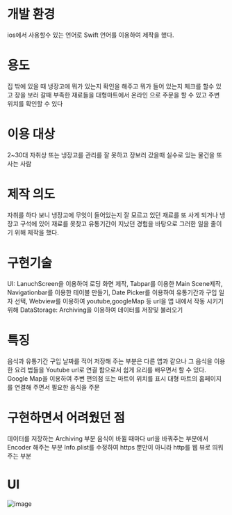 # 개발 환경
ios에서 사용할수 있는 언어로 Swift 언어를 이용하여 제작을 했다.

# 용도
  집 밖에 있을 때 냉장고에 뭐가 있는지 확인을 해주고 뭐가 들어 있는지 체크를 할수 있고
  장을 보러 갈때 부족한 재료들을 대형마트에서 온라인 으로 주문을 할 수 있고 주변 위치를 확인할 수 있다

# 이용 대상
  2~30대 자취상 또는 냉장고를 관리를 잘 못하고 장보러 갔을때 실수로 있는 물건을 또 사는 사람

# 제작 의도
  자취를 하다 보니 냉장고에 무엇이 들어있는지 잘 모르고 있던 재료를 또 사게 되거나 냉장고 구석에 있어 재료를 못찾고 유통기간이 지났던 경험을 바탕으로 그러한 일을 줄이기 위해 제작을 했다.
  
# 구현기술
  UI: LanuchScreen을 이용하여 로딩 화면 제작, Tabpar를 이용한 Main Scene제작, Navigationbar를 이용한 테이블 만들기, Date Picker를 이용하여 유통기간과 구입 일자 선택, Webview를 이용하여 youtube,googleMap 등 url을 앱 내에서 작동 시키기 위해
  DataStorage: Archiving을 이용하여 데이터를 저장및 불러오기 

# 특징
  음식과 유통기간 구입 날짜를 적어 저장해 주는 부분은 다른 앱과 같으나 
  그 음식을 이용한 요리 법들을 Youtube url로 연결 함으로서 쉽게 요리를 배우면서 할 수 있다.
  Google Map을 이용하여 주변 편의점 또는 마트이 위치를 표시
  대형 마트의 홈페이지를 연결해 주면서 필요한 음식을 주문

# 구현하면서 어려웠던 점
  데이터를 저장하는 Archiving 부분
  음식이 바뀔 때마다 url을 바꿔주는 부분에서 Encoder 해주는 부분
  Info.plist를 수정하여 https 뿐만이 아니라 http를 웹 뷰로 띄워주는 부분

# UI
 ![image](https://user-images.githubusercontent.com/38156821/43880950-7b2dd052-9be5-11e8-84a6-7f3aa31c5ff5.png)

